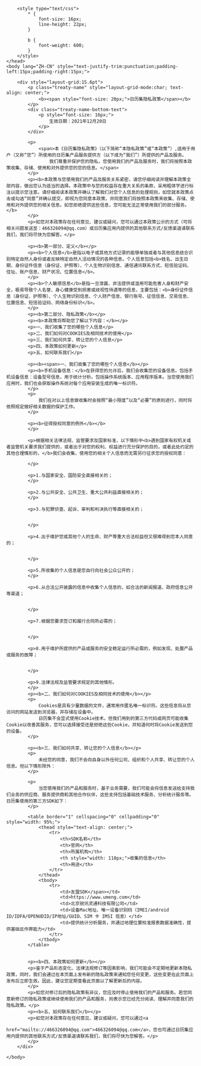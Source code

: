 <!DOCTYPE html>
<html>
	<head>
		<meta charset="utf-8">
		<title>日历集隐私政策</title>
		<meta name="viewport" content="width=device-width, initial-scale=1,maximum-scale=1,user-scalable=no">
		<meta http-equiv="Content-Type" content="text/html; charset=utf8">

		<style type="text/css">
			* {
				font-size: 16px;
				line-height: 22px;
			}

			b {
				font-weight: 600;
			}
		</style>
	</head>
	<body lang="ZH-CN" style="text-justify-trim:punctuation;padding-left:15px;padding-right:15px;">

		<div style="layout-grid:15.6pt">
			<p class="treaty-name" style="layout-grid-mode:char; text-align: center;">
				<b><span style="font-size: 20px;">日历集隐私政策</span></b>
			</p>
			<div class="treaty-name-bottom-text">
				<p style="font-size: 16px;">
					生效日期：2021年12月20日
				</p>
			</div>

			<p>
				<span>本《日历集隐私政策》（以下简称“本隐私政策”或“本政策”）,适用于用户（又称“您”）所使用的日历集产品服务提供方（以下成为“我们”）所提供的产品及服务。
					我们尊重并保护您的隐私，您使用我们的产品及服务时，我们将按照本政策收集、存储、使用和对外提供您的您的信息。</span>
			</p>
			<p><b>本政策与您使用我们的产品及服务关系紧密，请您仔细阅读并理解本政策全部内容，做出您认为适当的选择。本政策中与您的权益存在重大关系的条款，采用粗体字进行标注以提示您注意。请仔细阅读本政策并确认了解我们对您个人信息的处理规则，如您就本政策点击或勾选“同意”并确认提交，即视为您同意本政策，并同意我们将按照本政策来收集、存储、使用和对外提供您的相关信息。如您拒绝提供这些信息，您可能无法正常使用我们的部分服务。</b>
			</p>
			<p>如您对本政策存在任何意见、建议或疑问，您可以通过本政策公示的方式（可将相关问题发送至：466326094@qq.com）或日历集应用内提供的其他联系方式/反馈渠道请联系我们，我们将尽快为您解答。</p>

			<p><b>第一部分、定义</b></p>
			<p><b>个人信息</b>是指以电子或其他方式记录的能够单独或者与其他信息结合识别特定自然人身份或者反映特定自然人活动情况的各种信息。个人信息包括<b>姓名、出生日期、身份证件信息（身份证、护照等）、个人生物识别信息、通信通讯联系方式、短信验证码、住址、账户信息、财产状况、位置信息</b>。
			</p>
			<p><b>个人敏感信息</b>是指一旦泄露、非法提供或滥用可能危害人身和财产安全，极易导致个人名誉、身心健康受到损害或歧视性待遇等的信息，主要包括：<b>身份证件信息（身份证、护照等）、个人生物识别信息、个人财产信息、银行账号、征信信息、交易信息、位置信息、短信验证码、网络身份标识</b>。
			</p>
			<p><b>第二部分、隐私政策</b></p>
			<p><b>本政策将帮助您了解以下内容：</b></p>
			<p>一、我们收集了您的哪些个人信息</p>
			<p>二、我们如何对COOKIES及相同技术的使用</p>
			<p>三、我们如何共享、转让您的个人信息</p>
			<p>四、本政策如何更新</p>
			<p>五、如何联系我们</p>

			<p><b><span>一、我们收集了您的哪些个人信息</b></p>
			<p><b>手机设备信息：</b>在获得您的允许后，我们会收集您的设备信息。包括手机设备信息：设备型号信息，用于统计分析。包括操作系统版本、应用程序版本。当您使用我们应用时，我们也会获取操作系统对每个应用安装生成的唯一标识符。
			</p>
			<p>
				我们在对以上信息做收集时会按照“最小限度”以及“必要”的原则进行，同时将依照规定做好相关数据的保护工作。
			</p>

			<p><b>征得授权同意的例外</b></b>
			</p>

			<p>根据相关法律法规、监管要求及国家标准，以下情形中<b>遇到国家有权机关或者监管机关要求我们提供的，或者出于对您的权利、权益进行充分保护的目的，或者此处约定的其他合理情形的，</b>我们会收集、使用您的相关个人信息而无需另行征求您的授权同意：

			</p>

			<p>1.与国家安全、国防安全直接相关的；
			</p>

			<p>2.与公共安全、公共卫生、重大公共利益直接相关的；
			</p>

			<p>3.与犯罪侦查、起诉、审判和判决执行等直接相关的；


			</p>

			<p>4.出于维护您或其他个人的生命、财产等重大合法权益但又很难得到您本人同意的；


			</p>

			<p>5.所收集的个人信息是您自行向社会公众公开的；
			</p>

			<p>6.从合法公开披露的信息中收集个人信息的，如合法的新闻报道、政府信息公开等渠道；


			</p>

			<p>7.根据您要求签订和履行合同所必需的；


			</p>

			<p>8.用于维护所提供的产品或服务的安全稳定运行所必需的，例如发现、处置产品或服务的故障；


			</p>

			<p>9.法律法规及监管要求规定的其他情形。
			</p>
			<p><b>二、我们如何对COOKIES及相同技术的使用</b></p>
			<p>
				Cookies是具有少量数据的文件，通常用作匿名唯一标识符。这些信息将从您访问的网站发送到浏览器，并存储在设备中。
				日历集不会显式使用Cookie技术。但我们用到的第三方代码或网页可能收集Cookie以改善其服务，您可以选择接受还是拒绝这些Cookie，并知道何时将Cookie发送到您的设备。
			</p>

			<p><b>三、我们如何共享、转让您的个人信息</b></p>
			<p>
				未经您的同意，我们不会向自身以外任何公司、组织和个人共享、转让您的个人信息。但以下情形除外：
			</p>

			<p>
				当您使用我们的产品和服务时，基于业务需要，我们可能会将信息发送给支持我们业务的供应商、服务提供商和其他合作伙伴，这些支持包括基础技术服务、分析统计服务等。日历集使用的第三方SDK如下：
			</p>

			<table border="1" cellspacing="0" cellpadding="0" style="width: 95%;">
				<thead style="text-align: center;">
					<tr>
						<th>SDK名称</th>
						<th>官网</th>
						<th>所属机构</th>
						<th style="width: 110px;">收集的信息</th>
						<th>用途</th>
					</tr>
				</thead>
				<tbody>
					<tr>
						<td>友盟SDK</span></td>
						<td>https://www.umeng.com</td>
						<td>北京锐讯灵通科技有限公司</td>
						<td>设备Mac地址、唯一设备识别码（IMEI/android ID/IDFA/OPENUDID/IP地址/GUID、SIM 卡 IMSI 信息）</td>
						<td>提供统计分析服务，并通过地理位置校准报表数据准确性，提供基础反作弊能力</td>
					</tr>
				</tbody>
			</table>


			<p><b>四、本政策如何更新</b></p>
			<p>鉴于产品形态变化、法律法规修订等因素影响，我们可能会不定期地更新本隐私政策，同时，我们会通过在本页面上发布新的隐私政策来通知您任何变更，这些变更在此页面上发布后立即生效。因此，建议您定期查看此页面以了解更新后的内容。
			</p>
			<p>如您对修订后的隐私政策有异议，您应及时停止使用我们的产品和服务。若您同意新修订的隐私政策或继续使用我们的产品和服务，则表示您已经充分阅读、理解并同意我们的隐私政策。</p>
			<p><b>五、如何联系我们</b></p>
			<p>如您对本政策存在任何意见、建议或疑问，您可以通过<a
					href="mailto://466326094@qq.com">466326094@qq.com</a>，您也可通过日历集应用内提供的其他联系方式/反馈渠道请联系我们，我们将尽快为您解答。</p>
			</p>
		</div>

	</body>
</html>
